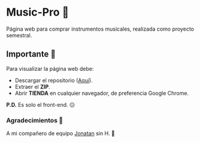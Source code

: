 # Music-Pro 🎸
Página web para comprar instrumentos musicales, realizada como proyecto semestral.

## Importante 🦊
Para visualizar la página web debe:
- Descargar el repositorio ([Aquí](https://github.com/Armandoki/Music-Pro/archive/refs/heads/main.zip)). 
- Extraer el __ZIP__.
- Abrir __TIENDA__ en cualquier navegador, de preferencia Google Chrome.

__P.D.__ Es solo el front-end. 😐

### Agradecimientos 🐧
A mi compañero de equipo [Jonatan](https://github.com/Jonna-NwT) sin H. 🙉
